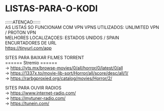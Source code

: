 # LISTAS-PARA-O-KODI

::::::ATENÇAO::::::
<br>
AS LISTAS SO FUNCIONAM COM VPN
VPNS UTILIZADOS: UNLIMITED VPN / PROTON VPN
<br>
MELHORES LOCALIZAÇOES: ESTADOS UNIDOS / SPAIN
<br>
ENCURTADORES DE URL
<br>
https://tinyurl.com/app

SITES PARA BAIXAR FILMES TORRENT
<br>
====== Stremio ======
<br>
-> https://yts.mx/browse-movies/0/all/horror/0/latest/0/all
<br>
-> https://1337x.to/movie-lib-sort/Horror/all/score/desc/all/1/
<br>
-> https://rarbgproxied.org/catalog/movies/Horror/2/


SITES PARA OUVIR RADIOS
<br>
-> https://www.internet-radio.com/
<br>
-> https://mytuner-radio.com/
<br>
-> https://tunein.com/

